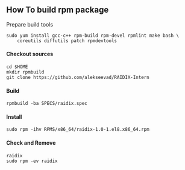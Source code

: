 ## How To build rpm package
Prepare build tools

	sudo yum install gcc-c++ rpm-build rpm-devel rpmlint make bash \
		coreutils diffutils patch rpmdevtools

#### Checkout sources

	cd $HOME 
	mkdir rpmbuild 
	git clone https://github.com/alekseevad/RAIDIX-Intern

#### Build

	rpmbuild -ba SPECS/raidix.spec

#### Install

	sudo rpm -ihv RPMS/x86_64/raidix-1.0-1.el8.x86_64.rpm

#### Check and Remove

	raidix 
	sudo rpm -ev raidix
